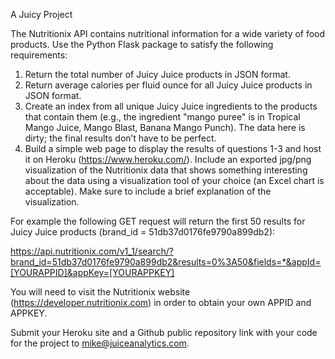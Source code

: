 A Juicy Project

The Nutritionix API contains nutritional information for a wide variety of food products. Use the Python Flask package to satisfy the following requirements:
1) Return the total number of Juicy Juice products in JSON format.
2) Return average calories per fluid ounce for all Juicy Juice products in JSON format.
3) Create an index from all unique Juicy Juice ingredients to the products that contain them (e.g., the ingredient "mango puree" is in Tropical Mango Juice, Mango Blast, Banana Mango Punch). The data here is dirty; the final results don’t have to be perfect.
4) Build a simple web page to display the results of questions 1-3 and host it on Heroku (https://www.heroku.com/).  Include an exported jpg/png visualization of the Nutritionix data that shows something interesting about the data using a  visualization tool of your choice (an Excel chart is acceptable).  Make sure to include a brief explanation of the visualization.

For example the following GET request will return the first 50 results for Juicy Juice products (brand_id = 51db37d0176fe9790a899db2):

https://api.nutritionix.com/v1_1/search/?brand_id=51db37d0176fe9790a899db2&results=0%3A50&fields=*&appId=[YOURAPPID]&appKey=[YOURAPPKEY]

You will need to visit the Nutritionix website (https://developer.nutritionix.com) in order to obtain your own APPID and APPKEY.

Submit your Heroku site and a Github public repository link with your code for the project to mike@juiceanalytics.com.